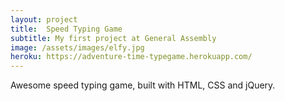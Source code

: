 ```yaml
---
layout: project
title:  Speed Typing Game
subtitle: My first project at General Assembly
image: /assets/images/elfy.jpg
heroku: https://adventure-time-typegame.herokuapp.com/
---
```

Awesome speed typing game, built with HTML, CSS and jQuery.
